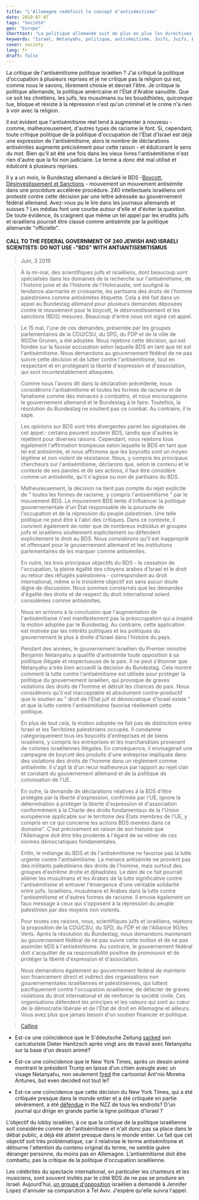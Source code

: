 ```yaml
---
title: "L'Allemagne redéfinit le concept d'antisémitisme"
date: 2019-07-07
tags: "Société"
geo: "Europe"
shorttext: "La politique allemande suit de plus en plus les directives du lobby israélien: la critique de la politique d'occupation israélienne est l'antisémitisme"
keywords: "Israel, Netanyahu, politique, antisémitisme, Juifs, Juifs, Boycott, Désinvestissement, Sanctions, Allemagne, Relgion"
cover: society
lang: fr
draft: false
---
```


La critique de l'antisémitisme politique israélien ? J'ai critiqué la politique d'occupation à plusieurs reprises et je ne critique pas la religion qui est, comme nous le savons, librement choisie et devrait l'être. Je critique la politique allemande, la politique américaine et l'État d'Arabie saoudite. Que ce soit les chrétiens, les juifs, les musulmans ou les bouddhistes, quiconque tue, bloque et résiste à la répression n'est qu'un criminel et le crime n'a rien à voir avec la religion.

Il est évident que l'antisémitisme réel tend à augmenter à nouveau - comme, malheureusement, d'autres types de racisme le font. Si, cependant, toute critique politique de la politique d'occupation de l'État d'Israel est déjà une expression de l'antisémitisme, alors le nombre de déclarations antisémites augmente précisément pour cette raison - et édulcorant le sens du mot. Bien qu'il ait été une fois dans les vieux livres l'antisémitisme n'est rien d'autre que la foi non judiciaire. Le terme a donc été mal utilisé et édulcoré à plusieurs reprises. 

Il y a un mois, le Bundestag allemand a déclaré le BDS -[Boycott, Désinvestissement et Sanctions](https://fr.wikipedia.org/wiki/Boycott,_d%C3%A9sinvestissement_et_sanctions "Boycott, désinvestissement et sanctions") - mouvement un mouvement antisémite dans une procédure accélérée procédure. 240 intellectuels israéliens ont protesté contre cette décision par une lettre adressée au gouvernement fédéral allemand. Avez-vous pu le lire dans les journaux allemands et suisses ? Les médias font une courbe autour d'elle et d'éviter la question. De toute évidence, ils craignent que même un tel appel par les érudits juifs et israéliens pourrait être classé comme antisémite par la politique allemande "officielle".

#### CALL TO THE FEDERAL GOVERNMENT OF 240 JEWISH AND ISRAELI SCIENTISTS: DO NOT USE -"BDS" WITH ANTIANTISEMITISMUS

> Juin, 3 2019

> À la mi-mai, des scientifiques juifs et israéliens, dont beaucoup sont spécialisés dans les domaines de la recherche sur l'antisémitisme, de l'histoire juive et de l'histoire de l'Holocauste, ont souligné la tendance alarmante et croissante, les partisans des droits de l'homme palestiniens comme antisémites étiquette. Cela a été fait dans un appel au Bundestag allemand pour plusieurs demandes déposées contre le mouvement pour le boycott, le désinvestissement et les sanctions (BDS) mesures. Beaucoup d'entre nous ont signé cet appel.

> Le 15 mai, l'une de ces demandes, présentée par les groupes parlementaires de la CDU/CSU, du SPD, du FDP et de la ville de 90/Die Grunen, a été adoptée. Nous rejetons cette décision, qui est fondée sur la fausse accusation selon laquelle BDS en tant que tel est l'antisémitisme. Nous demandons au gouvernement fédéral de ne pas suivre cette décision et de lutter contre l'antisémitisme, tout en respectant et en protégeant la liberté d'expression et d'association, qui sont incontestablement attaquées.

> Comme nous l'avons dit dans la déclaration précédente, nous considérons l'antisémitisme et toutes les formes de racisme et de fanatisme comme des menaces à combattre, et nous encourageons le gouvernement allemand et le Bundestag à le faire. Toutefois, la résolution du Bundestag ne soutient pas ce combat. Au contraire, il le sape.

> Les opinions sur BDS sont très divergentes parmi les signataires de cet appel : certains peuvent soutenir BDS, tandis que d'autres le rejettent pour diverses raisons. Cependant, nous rejetons tous également l'affirmation trompeuse selon laquelle le BDS en tant que tel est antisémite, et nous affirmons que les boycotts sont un moyen légitime et non violent de résistance. Nous, y compris les principaux chercheurs sur l'antisémitisme, déclarons que, selon le contenu et le contexte de ses paroles et de ses actions, il faut être considéré comme un antisémite, qu'il s'agisse ou non de partisans du BDS.

> Malheureusement, la décision ne tient pas compte du rejet explicite de " toutes les formes de racisme, y compris l'antisémitisme " par le mouvement BDS. Le mouvement BDS tente d'influencer la politique gouvernementale d'un État responsable de la poursuite de l'occupation et de la répression du peuple palestinien. Une telle politique ne peut être à l'abri des critiques. Dans ce contexte, il convient également de noter que de nombreux individus et groupes juifs et israéliens soutiennent explicitement ou défendent explicitement le droit au BDS. Nous considérons qu'il est inapproprié et offensant pour le gouvernement allemand et les institutions parlementaires de les marquer comme antisémites.

> En outre, les trois principaux objectifs du BDS - la cessation de l'occupation, la pleine égalité des citoyens arabes d'Israel et le droit au retour des réfugiés palestiniens - correspondent au droit international, même si le troisième objectif est sans aucun doute digne de discussion. Nous sommes consternés que les demandes d'égalité des droits et de respect du droit international soient considérées comme antisémites.

> Nous en arrivons à la conclusion que l'augmentation de l'antisémitisme n'est manifestement pas la préoccupation qui a inspiré la motion adoptée par le Bundestag. Au contraire, cette application est motivée par les intérêts politiques et les politiques du gouvernement le plus à droite d'Israel dans l'histoire du pays.

> Pendant des années, le gouvernement israélien du Premier ministre Benjamin Netanyahu a qualifié d'antisémite toute opposition à sa politique illégale et respectueuse de la paix. Il ne peut s'étonner que Netanyahu a très bien accueilli la décision du Bundestag. Cela montre comment la lutte contre l'antisémitisme est utilisée pour protéger la politique du gouvernement israélien, qui provoque de graves violations des droits de l'homme et détruit les chances de paix. Nous considérons qu'il est inacceptable et absolument contre-productif que le soutien au " droit de l'État juif et démocratique d'Israel existe " et que la lutte contre l'antisémitisme favorise réellement cette politique.

> En plus de tout cela, la motion adoptée ne fait pas de distinction entre Israel et les Territoires palestiniens occupés. Il condamne catégoriquement tous les boycotts d'entreprises et de biens israéliens, y compris les entreprises et les marchandises provenant de colonies israéliennes illégales. En conséquence, il envisagerait une campagne de boycott des produits d'une entreprise impliquée dans des violations des droits de l'homme dans un règlement comme antisémite. Il s'agit là d'un recul malheureux par rapport au rejet clair et constant du gouvernement allemand et de la politique de colonisation de l'UE.

> En outre, la demande de déclarations relatives à la BDS d'être protégée par la liberté d'expression, confirmée par l'UE, ignore la détermination à protéger la liberté d'expression et d'association conformément à la Charte des droits fondamentaux de la l'Union européenne applicable sur le territoire des États membres de l'UE, y compris en ce qui concerne les actions BDS menées dans ce domaine". C'est précisément en raison de son histoire que l'Allemagne doit être très prudente à l'égard de se retirer de ces normes démocratiques fondamentales.

> Enfin, le mélange du BDS et de l'antisémitisme ne favorise pas la lutte urgente contre l'antisémitisme. La menace antisémite ne provient pas des militants palestiniens des droits de l'homme, mais surtout des groupes d'extrême droite et djihadistes. Le déni de ce fait pourrait aliéner les musulmans et les Arabes de la lutte significative contre l'antisémitisme et entraver l'émergence d'une véritable solidarité entre juifs, Israéliens, musulmans et Arabes dans la lutte contre l'antisémitisme et d'autres formes de racisme. Il envoie également un faux message à ceux qui s'opposent à la répression du peuple palestinien par des moyens non violents.

> Pour toutes ces raisons, nous, scientifiques juifs et israéliens, rejetons la proposition de la CDU/CSU, du SPD, du FDP et de l'Alliance 90/les Verts. Après la résolution du Bundestag, nous demandons maintenant au gouvernement fédéral de ne pas suivre cette motion et de ne pas assimiler bDS à l'antisémitisme. Au contraire, le gouvernement fédéral doit s'acquitter de sa responsabilité positive de promouvoir et de protéger la liberté d'expression et d'association.

> Nous demandons également au gouvernement fédéral de maintenir son financement direct et indirect des organisations non gouvernementales israéliennes et palestiniennes, qui luttent pacifiquement contre l'occupation israélienne, de détecter de graves violations du droit international et de renforcer la société civile. Ces organisations défendent les principes et les valeurs qui sont au cœur de la démocratie libérale et de l'État de droit en Allemagne et ailleurs. Vous avez plus que jamais besoin d'un soutien financier et politique.

> [Calling](https://drive.google.com/file/d/1T10VdI4VgWUC230lP3j4p3o4mVGAFm1S/view?usp=sharing "L'appel comme PDF original avec des signes")

  - Est-ce une coïncidence que le S'ddeutsche Zeitung [sacked](https://www.tagesspiegel.de/gesellschaft/medien/nach-netanjahu-karikatur-sueddeutsche-zeitung-trennt-sich-von-dieter-hanitzsch/22579666.html "Dieter Hanitzsch") son caricaturiste Dieter Hanitzsch après vingt ans de travail avec Netanyahu sur la base d'un dessin animé?

  - Est-ce une coïncidence que le New York Times, après un dessin animé montrant le président Trump en laisse d'un chien aveugle avec un visage Netanyahu, non seulement [fired](https://www.france24.com/en/20190611-france-cartoonist-plantu-stupid-new-york-times-ban-netanyahu-moreira-antunes-chappatte "French cartoonist Plantu slams 'stupid' New York Times ban") the cartoonist Ant'nio Moreira Antunes, but even decided not tout le?

  - Est-ce une coïncidence que cette décision du New York Times, qui a été critiquée presque dans le monde entier et a été critiquée en partie sévèrement, a été [défendue](https://www.nzz.ch/feuilleton/new-york-times-verzicht-auf-karikaturen-ist-nur-konsequent-ld.1488983 "Es geht nicht um Cartoons, es geht um Journalismus überhaupt: warum die 'New York Times' den logischen Schritt macht, wenn sie keine politischen Karikaturen mehr abdruckt") in the NZZ de tous les endroits? D'un journal qui dirige en grande partie la ligne politique d'Israel ?

L'objectif du lobby israélien, à ce que la critique de la politique israélienne soit considérée comme de l'antisémitisme et n'ait donc pas sa place dans le débat public, a déjà été atteint presque dans le monde entier. Le fait que cet objectif soit très problématique, car il relativise le terme antisémitisme et détourne l'attention du contenu original du terme, ne semble guère déranger personne, du moins pas en Allemagne. L'antisémitisme doit être combattu, pas la critique de la politique d'occupation israélienne.

Les célébrités du spectacle international, en particulier les chanteurs et les musiciens, sont souvent invités par le côté BDS de ne pas se produire en Israel. Aujourd'hui, [un groupe d'opposition](https://mondoweiss.net/2019/06/israeli-citizens-jennifer/ "Israeli citizens to Jennifer Lopez – Please cancel your concert in Tel Aviv") israélien a demandé à Jennifer Lopez d'annuler sa comparution à Tel Aviv. J'espère qu'elle suivra l'appel.
